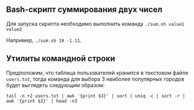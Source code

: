 ## Bash-скрипт суммирования двух чисел

Для запуска скрипта необходимо выполнить команду `./sum.sh value1 value2`

Например, `./sum.sh 10 -1.11`.

## Утилиты командной строки

Предположим, что таблица пользователей хранится в текстовом файле `users.txt`, тогда команда для выбора 3 наиболее популярных городов будет выглядеть следующим образом: 

`tail -n +2 users.txt | awk '{print $3}' | sort | uniq -c | sort -r | awk '{print $2}' | head -n3`

